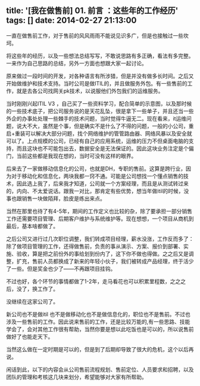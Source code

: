 title: '[我在做售前] 01. 前言 ：这些年的工作经历'
tags: []
date: 2014-02-27 21:13:00
---

一直在做售前工作，对于售前的风风雨雨不能说见识多广，但是也接触过一些坎坷。

将这些年的经历，以及一些想法总结写写，不敢说思路有多正确，看法有多完整。一来作为自己思路的总结，另外一方面也想跟大家一起讨论。

原来做过一段时间的开发，对各种语言有所涉猎，但是并没有做多长时间。之后又开始做维护和技术支持。当时公司是做ITIL的，并且做服务外包。有一些售前的工作，就是去各公司找网关pk技术，以说服他们外包我们的运维服务。

当时刚刚兴起ITIL V3 ，自己买了一些资料学习，配合简单的示意图，以及那时候的一些技术底子，把公司服务说的是天花乱坠，很是拿下一些单子，并且还当一些外企的办事处处理一些棘手的技术问题，当时觉得牛逼无二。现在看来，it运维问题，说大不大，虽然是个事，但是确实不是什么了不得的问题，一般的小公司，重启+重装可以解决大部分问题，找个网络维护的管管路由器、网络风暴以及安全就可以了。上点规模的公司，已经有自己的应用系统，运维的压力不但桌面电脑的支持，而且这块也不可能包出去，数据安全是无法保证的。因此这块业务注定是个偏门，当前这些都是我现在想的，当时可没有这样的眼界。

后来去了一家做移动信息化的公司，也就是DH，专职的售前。这算是跨行业，因为对于移动化和信息化，两块我都一窍不通。可能是公司想找一个懂点销售的技术，因此选上我了，后来我才知道，公司就一个方案经理，而且是从测试转过来的，内向、不太爱说话。跟我一对比，那肯定有些优势，想当年做itil的时候，没事也跟销售一块做陌拜，脸皮是练出来点。

当然在那里也待了有4-5年，期间的工作定义也比较的杂，除了要承担一部分销售工作还需要项目管理、后期客户维护与系统维护等。现在想想，一个项目从商机到最后，基本啥都做了。

之后公司又进行过几次职位调整，我们转成项目经理，薪水没涨，工作反而多了：除了做项目管理的工作，还得做售前，负责的事从演示、方案、报价到部署、实施、验收，算是把之前份外的事给划到份内了，这下你不做也得做。之之后又是调整，扩充，售前人员都换成了新来的年轻小伙子，我们被转成产品经理，终于活少了一些。但是奖金也少了——不再跟项目挂钩。

不过也好，各个环节的事情都做了1-2年，走马看花也可以积累里程数，之之之后，没了，换工作了。

没继续在这家公司了。

新公司也不是做itil 也不是做移动化也不是做信息化的，职位也不是售前。不过也涉及一些售前的工作。因此说来售前的工作，还是比较万能的,有一些思路、技能学会了，会对其他工作很有帮助，当然你要是想以此吃饭也是可以的，所以说售前做好了也能走天下。

当然这么做在一定时期是可以的，但是到了后期却导致了很大的危机，这个以后再说。

闲话到此，以下的内容会从公司售前流程规划、售前定位、人员要求和招聘，以及团队的管理和考核这几块来划分，希望能够对大家有所帮助。